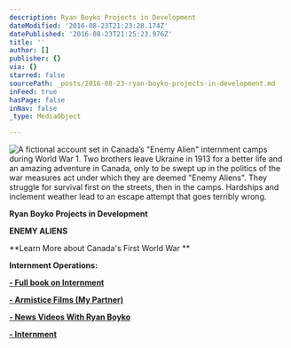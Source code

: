 ```yaml
---
description: Ryan Boyko Projects in Development
dateModified: '2016-08-23T21:23:28.174Z'
datePublished: '2016-08-23T21:25:23.976Z'
title: ''
author: []
publisher: {}
via: {}
starred: false
sourcePath: _posts/2016-08-23-ryan-boyko-projects-in-development.md
inFeed: true
hasPage: false
inNav: false
_type: MediaObject

---
```

![A fictional account set in Canada’s "Enemy Alien" internment camps during World War 1. Two brothers leave Ukraine in 1913 for a better life and an amazing adventure in Canada, only to be swept up in the politics of the war measures act under which they are deemed "Enemy Aliens". They struggle for survival first on the streets, then in the camps. Hardships and inclement weather lead to an escape attempt that goes terribly wrong.](https://the-grid-user-content.s3-us-west-2.amazonaws.com/0c37c7a9-80ae-4167-9261-6d63045ba814.jpg)

**Ryan Boyko Projects in Development**

**ENEMY ALIENS**

**Learn More about Canada's First World War **

**Internment Operations:**

**[- Full book on Internment][0]**

**[- Armistice Films (My Partner)][1]**

**[- News Videos With Ryan Boyko][2]**

**[- Internment][3]**

[0]: http://www.uccla.ca/In_Fear_of_the_Barbed_Wire_Fence.pdf "http://www.uccla.ca/In_Fear_of_the_Barbed_Wire_Fence.pdf"
[1]: http://www.armisticefilms.com/ "http://www.armisticefilms.com"
[2]: http://www.themarknews.com/series/24-canada-s-forgotten-internment-camps/articles/1968-the-internment-operations "http://www.themarknews.com/series/24-canada-s-forgotten-internment-camps/articles/1968-the-internment-operations"
[3]: http://www.internmentCanada.ca/ "Internment"